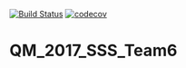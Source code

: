 [![Build Status](https://travis-ci.org/MolSSI-SSS/QM_2017_SSS_Team6.svg?branch=master)](https://travis-ci.org/MolSSI-SSS/QM_2017_SSS_Team6)
 [![codecov](https://codecov.io/gh/molssi-sss/QM_2017_SSS_Team6/branch/master/graph/badge.svg)](https://codecov.io/gh/molssi-sss/QM_2017_SSS_Team6)

# QM_2017_SSS_Team6
